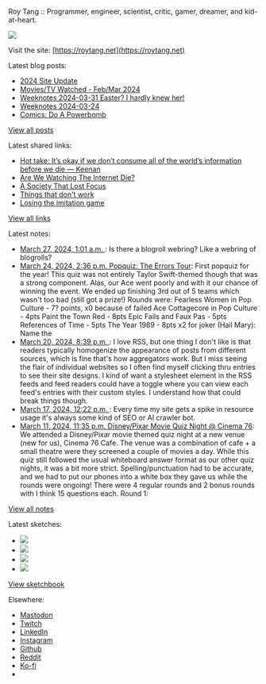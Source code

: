 Roy Tang :: Programmer, engineer, scientist, critic, gamer, dreamer, and kid-at-heart.

![](https://roytang.net/static/img/profile.jpg)

Visit the site: [https://roytang.net](https://roytang.net)

Latest blog posts:

- [2024 Site Update](https://roytang.net/2024/04/2024-site-update/)
- [Movies/TV Watched - Feb/Mar 2024](https://roytang.net/2024/04/movies-tv-feb-mar-2024/)
- [Weeknotes 2024-03-31 Easter? I hardly knew her!](https://roytang.net/2024/03/weeknotes-03-31/)
- [Weeknotes 2024-03-24](https://roytang.net/2024/03/weeknotes-03-24/)
- [Comics: Do A Powerbomb](https://roytang.net/2024/03/powerbomb/)

[View all posts](https://roytang.net/blog)

Latest shared links:

- [Hot take: It’s okay if we don’t consume all of the world’s information before we die — Keenan](https://roytang.net/2024/03/a1b35ffb61079c8db5569abac15a5689/)
- [Are We Watching The Internet Die?](https://roytang.net/2024/03/c315b264b26fdc41bd5412ab711c868b/)
- [A Society That Lost Focus](https://roytang.net/2024/03/9eb4b87393dea4aa3df3cb9ab075faf7/)
- [Things that don&#x27;t work](https://roytang.net/2024/03/e71c82c10a71779502ce941c635e1b51/)
- [Losing the imitation game](https://roytang.net/2024/03/35a20a00bf7a9d22d8dfb8b0596b921a/)

[View all links](https://roytang.net/links)

Latest notes:

- [March 27, 2024, 1:01 a.m. ](https://roytang.net/2024/03/112163062709737584/): Is there a blogroll webring? Like a webring of blogrolls?
- [March 24, 2024, 2:36 p.m. Popquiz: The Errors Tour](https://roytang.net/2024/03/popquiz-errors/): First popquiz for the year! This quiz was not entirely Taylor Swift-themed though that was a strong component. Alas, our Ace went poorly and with it our chance of winning the event. We ended up finishing 3rd out of 5 teams which wasn&#x27;t too bad (still got a prize!) Rounds were: Fearless Women in Pop Culture - 7? points, x0 because of failed Ace Cottagecore in Pop Culture - 4pts Paint the Town Red - 8pts Epic Fails and Faux Pas - 5pts References of Time - 5pts The Year 1989 - 8pts x2 for joker (Hail Mary): Name the
- [March 20, 2024, 8:39 p.m. ](https://roytang.net/2024/03/112128055412962771/): I love RSS, but one thing I don&#x27;t like is that readers typically homogenize the appearance of posts from different sources, which is fine that&#x27;s how aggregators work. But I miss seeing the flair of individual websites so I often find myself clicking thru entries to see their site designs. I kind of want a stylesheet element in the RSS feeds and feed readers could have a toggle where you can view each feed&#x27;s entries with their custom styles. I understand how that could break things though.
- [March 17, 2024, 12:22 p.m. ](https://roytang.net/2024/03/112109114270806968/): Every time my site gets a spike in resource usage it&#x27;s always some kind of SEO or AI crawler bot.
- [March 11, 2024, 11:35 p.m. Disney/Pixar Movie Quiz Night @ Cinema 76](https://roytang.net/2024/03/cinema76-disney/): We attended a Disney/Pixar movie themed quiz night at a new venue (new for us), Cinema 76 Cafe. The venue was a combination of cafe + a small theatre were they screened a couple of movies a day. While this quiz still followed the usual whiteboard answer format as our other quiz nights, it was a bit more strict. Spelling/punctuation had to be accurate, and we had to put our phones into a white box they gave us while the rounds were ongoing! There were 4 regular rounds and 2 bonus rounds with I think 15 questions each. Round 1:

[View all notes](https://roytang.net/notes)

Latest sketches:


- ![](https://roytang.net/media/cache/c3/52/c3524701d7d18fa2b6b280d4437c7ba1.jpg)
- ![](https://roytang.net/media/cache/b8/6e/b86e3f7c5db451a5bf40260cdf52e2c0.jpg)
- ![](https://roytang.net/media/cache/09/11/09119bc377da2a1bf7e9d18251a6b7a6.jpg)
- ![](https://roytang.net/media/cache/3c/7d/3c7d410c1cd355b7897272dd51e3b61a.jpg)

[View sketchbook](https://roytang.net/albums/sketchbook)


Elsewhere:

- [Mastodon](https://indieweb.social/@roytang)
- [Twitch](https://twitch.tv/twitchyroy)
- [LinkedIn](https://www.linkedin.com/in/roytang)
- [Instagram](https://instagram.com/roytang0400)
- [Github](https://github.com/roytang)
- [Reddit](https://reddit.com/u/hungryroy)
- [Ko-fi](https://ko-fi.com/roytang)
- [](mailto:hello@roytang.net)